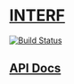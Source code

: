 # [INTERF](https://shvabuk.github.io/interf)

[![Build Status](https://travis-ci.org/shvabuk/interf.svg?branch=master)](https://travis-ci.org/shvabuk/interf)

## [API Docs](https://shvabuk.github.io/interf/docs)

